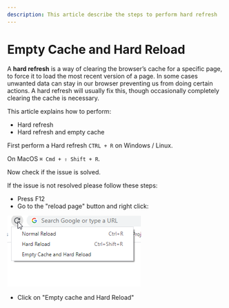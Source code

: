 ```yaml
---
description: This article describe the steps to perform hard refresh
---
```


# Empty Cache and Hard Reload

A **hard refresh** is a way of clearing the browser’s cache for a specific page, to force it to load the most recent version of a page. In some cases unwanted data can stay in our browser preventing us from doing certain actions. A hard refresh will usually fix this, though occasionally completely clearing the cache is necessary.

This article explains how to perform:

* Hard refresh
* Hard refresh and empty cache

First perform a Hard refresh `CTRL + R` on Windows / Linux.

On MacOS `⌘ Cmd + ⇧ Shift + R`.

Now check if the issue is solved.

If the issue is not resolved please follow these steps:

* Press F12
* Go to the "reload page" button and right click:

![](<../../.gitbook/assets/image (471) (1).png>)

* Click on "Empty cache and Hard Reload"
